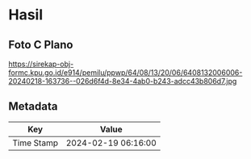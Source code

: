 # Hasil

## Foto C Plano

https://sirekap-obj-formc.kpu.go.id/e914/pemilu/ppwp/64/08/13/20/06/6408132006006-20240218-163736--026d6f4d-8e34-4ab0-b243-adcc43b806d7.jpg


## Metadata

| Key        | Value               |
| ---------- | ------------------- |
| Time Stamp | 2024-02-19 06:16:00 |



